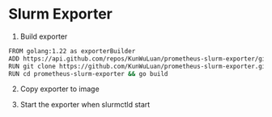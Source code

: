 # Slurm Exporter

1. Build exporter 
```bash
FROM golang:1.22 as exporterBuilder
ADD https://api.github.com/repos/KunWuLuan/prometheus-slurm-exporter/git/refs/heads/master version.json
RUN git clone https://github.com/KunWuLuan/prometheus-slurm-exporter.git
RUN cd prometheus-slurm-exporter && go build
```

2. Copy exporter to image

3. Start the exporter when slurmctld start

